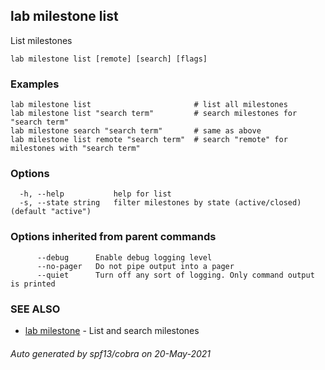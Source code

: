 ## lab milestone list

List milestones

```
lab milestone list [remote] [search] [flags]
```

### Examples

```
lab milestone list                       # list all milestones
lab milestone list "search term"         # search milestones for "search term"
lab milestone search "search term"       # same as above
lab milestone list remote "search term"  # search "remote" for milestones with "search term"
```

### Options

```
  -h, --help           help for list
  -s, --state string   filter milestones by state (active/closed) (default "active")
```

### Options inherited from parent commands

```
      --debug      Enable debug logging level
      --no-pager   Do not pipe output into a pager
      --quiet      Turn off any sort of logging. Only command output is printed
```

### SEE ALSO

* [lab milestone](lab_milestone.md)	 - List and search milestones

###### Auto generated by spf13/cobra on 20-May-2021
